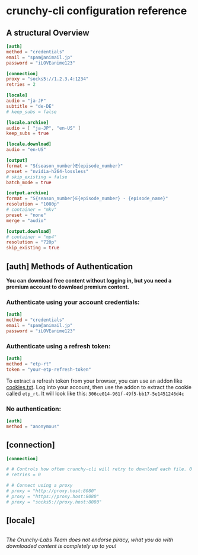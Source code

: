 # crunchy-cli configuration reference

<!-- ## Table of Content -->
<!-- Authentication -->
<!-- Connection -->
<!-- Locales -->
<!-- Output -->

## A structural Overview

```toml
[auth]
method = "credentials"
email = "spam@animail.jp"
password = "iLOVEanime123"

[connection]
proxy = "socks5://1.2.3.4:1234"
retries = 2

[locale]
audio = "ja-JP"
subtitle = "de-DE"
# keep_subs = false

[locale.archive]
audio = [ "ja-JP", "en-US" ]
keep_subs = true

[locale.download]
audio = "en-US"

[output]
format = "S{season_number}E{episode_number}"
preset = "nvidia-h264-lossless"
# skip_existing = false
batch_mode = true

[output.archive]
format = "S{season_number}E{episode_number} - {episode_name}"
resolution = "1080p"
# container = "mkv"
preset = "none"
merge = "audio"

[output.download]
# container = "mp4"
resolution = "720p"
skip_existing = true
```

## [auth] Methods of Authentication

**You can download free content without logging in, but you need a premium account to download premium content.**

### Authenticate using your account credentials:

```toml
[auth]
method = "credentials"
email = "spam@animail.jp"
password = "iLOVEanime123"
```

### Authenticate using a refresh token:

```toml
[auth]
method = "etp-rt"
token = "your-etp-refresh-token"
```

To extract a refresh token from your browser, you can use an addon like [cookies.txt](https://addons.mozilla.org/en-US/firefox/addon/cookies-txt/). Log into your account, then use the addon to extract the cookie called `etp_rt`. It will look like this: `306ce014-961f-49f5-bb17-5e1451246d4c`

### No authentication:

```toml
[auth]
method = "anonymous"
```


## [connection]

```toml
[connection]

# # Controls how often crunchy-cli will retry to download each file. 0 (disabled) by default, maximum is 10.
# retries = 0

# # Connect using a proxy
# proxy = "http://proxy.host:8080"
# proxy = "https://proxy.host:8080"
# proxy = "socks5://proxy.host:8080"
```

## [locale]

```toml


```

*The Crunchy-Labs Team does not endorse piracy, what you do with downloaded content is completely up to you!*
